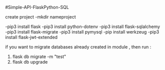 #Simple-API-FlaskPython-SQL

create project
-mkdir nameproject

-pip3 install flask
-pip3 install python-dotenv
-pip3 install flask-sqlalchemy
-pip3 install flask-migrate
-pip3 install pymysql
-pip install werkzeug
-pip3 install flask-jwt-extended

if you want to migrate databases already created in module , then run :
1. flask db migrate -m "test"
2. flask db upgrade
